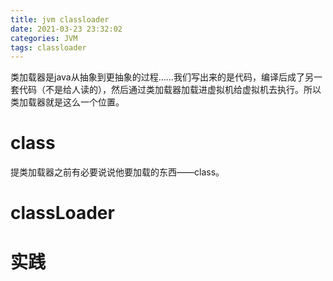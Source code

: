```yaml
---
title: jvm classloader
date: 2021-03-23 23:32:02
categories: JVM
tags: classloader
---
```


类加载器是java从抽象到更抽象的过程……我们写出来的是代码，编译后成了另一套代码（不是给人读的），然后通过类加载器加载进虚拟机给虚拟机去执行。所以类加载器就是这么一个位置。

<!-- more -->

<!-- toc -->

# class

提类加载器之前有必要说说他要加载的东西——class。

# classLoader

# 实践